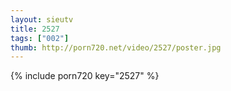 ```yaml
--- 
layout: sieutv
title: 2527
tags: ["002"]
thumb: http://porn720.net/video/2527/poster.jpg
---
```

{% include porn720 key="2527" %} 
